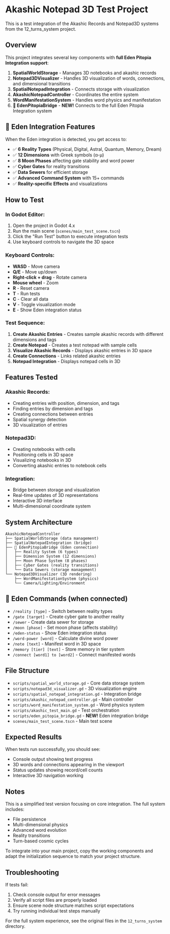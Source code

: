 # Akashic Notepad 3D Test Project

This is a test integration of the Akashic Records and Notepad3D systems from the 12_turns_system project.

## Overview

This project integrates several key components with **full Eden Pitopia Integration support**:

1. **SpatialWorldStorage** - Manages 3D notebooks and akashic records
2. **Notepad3DVisualizer** - Handles 3D visualization of words, connections, and dimensional transitions
3. **SpatialNotepadIntegration** - Connects storage with visualization
4. **AkashicNotepadController** - Coordinates the entire system
5. **WordManifestationSystem** - Handles word physics and manifestation
6. **🔗 EdenPitopiaBridge** - **NEW!** Connects to the full Eden Pitopia Integration system

## 🌟 Eden Integration Features

When the Eden integration is detected, you get access to:
- ✅ **6 Reality Types** (Physical, Digital, Astral, Quantum, Memory, Dream)
- ✅ **12 Dimensions** with Greek symbols (α-μ)
- ✅ **8 Moon Phases** affecting gate stability and word power
- ✅ **Cyber Gates** for reality transitions
- ✅ **Data Sewers** for efficient storage
- ✅ **Advanced Command System** with 15+ commands
- ✅ **Reality-specific Effects** and visualizations

## How to Test

### In Godot Editor:
1. Open the project in Godot 4.x
2. Run the main scene (`scenes/main_test_scene.tscn`)
3. Click the "Run Test" button to execute integration tests
4. Use keyboard controls to navigate the 3D space

### Keyboard Controls:
- **WASD** - Move camera
- **Q/E** - Move up/down
- **Right-click + drag** - Rotate camera  
- **Mouse wheel** - Zoom
- **R** - Reset camera
- **T** - Run tests
- **C** - Clear all data
- **V** - Toggle visualization mode
- **E** - Show Eden integration status

### Test Sequence:
1. **Create Akashic Entries** - Creates sample akashic records with different dimensions and tags
2. **Create Notepad** - Creates a test notepad with sample cells
3. **Visualize Akashic Records** - Displays akashic entries in 3D space
4. **Create Connections** - Links related akashic entries
5. **Notepad Integration** - Displays notepad cells in 3D

## Features Tested

### Akashic Records:
- Creating entries with position, dimension, and tags
- Finding entries by dimension and tags
- Creating connections between entries
- Spatial synergy detection
- 3D visualization of entries

### Notepad3D:
- Creating notebooks with cells
- Positioning cells in 3D space
- Visualizing notebooks in 3D
- Converting akashic entries to notebook cells

### Integration:
- Bridge between storage and visualization
- Real-time updates of 3D representations
- Interactive 3D interface
- Multi-dimensional coordinate system

## System Architecture

```
AkashicNotepadController
├── SpatialWorldStorage (data management)
├── SpatialNotepadIntegration (bridge)
├── 🔗 EdenPitopiaBridge (Eden connection)
│   ├── Reality System (6 types)
│   ├── Dimension System (12 dimensions)
│   ├── Moon Phase System (8 phases)
│   ├── Cyber Gates (reality transitions)
│   └── Data Sewers (storage management)
└── Notepad3DVisualizer (3D rendering)
    ├── WordManifestationSystem (physics)
    └── Camera/Lighting/Environment
```

## 🚀 Eden Commands (when connected)

- `/reality [type]` - Switch between reality types
- `/gate [target]` - Create cyber gate to another reality
- `/sewer` - Create data sewer for storage
- `/moon [phase]` - Set moon phase (affects stability)
- `/eden-status` - Show Eden integration status
- `/word-power [word]` - Calculate divine word power
- `/note [text]` - Manifest word in 3D space
- `/memory [tier] [text]` - Store memory in tier system
- `/connect [word1] to [word2]` - Connect manifested words

## File Structure

- `scripts/spatial_world_storage.gd` - Core data storage system
- `scripts/notepad3d_visualizer.gd` - 3D visualization engine
- `scripts/spatial_notepad_integration.gd` - Integration bridge
- `scripts/akashic_notepad_controller.gd` - Main controller
- `scripts/word_manifestation_system.gd` - Word physics system
- `scripts/akashic_test_main.gd` - Test orchestration
- `scripts/eden_pitopia_bridge.gd` - **NEW!** Eden integration bridge
- `scenes/main_test_scene.tscn` - Main test scene

## Expected Results

When tests run successfully, you should see:
- Console output showing test progress
- 3D words and connections appearing in the viewport
- Status updates showing record/cell counts
- Interactive 3D navigation working

## Notes

This is a simplified test version focusing on core integration. The full system includes:
- File persistence
- Multi-dimensional physics
- Advanced word evolution
- Reality transitions
- Turn-based cosmic cycles

To integrate into your main project, copy the working components and adapt the initialization sequence to match your project structure.

## Troubleshooting

If tests fail:
1. Check console output for error messages
2. Verify all script files are properly loaded
3. Ensure scene node structure matches script expectations
4. Try running individual test steps manually

For the full system experience, see the original files in the `12_turns_system` directory.